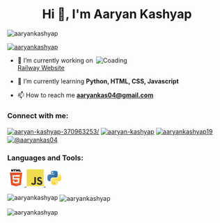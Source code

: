 <h1 align="center">Hi 👋, I'm Aaryan Kashyap</h1>
<p align="left"> <img src="https://komarev.com/ghpvc/?username=aaryankashyap&label=Profile%20views&color=0e75b6&style=flat" alt="aaryankashyap" /> </p>

<p align="left"> <a href="https://github.com/ryo-ma/github-profile-trophy"><img src="https://github-profile-trophy.vercel.app/?username=aaryankashyap" alt="aaryankashyap" /></a> </p>
<img align="right"  src="https://media2.giphy.com/media/qgQUggAC3Pfv687qPC/giphy.gif?cid=790b761167523e16e4397a55994677637347a510bab05d08&rid=giphy.gif&ct=g" alt="Coading" width="300">

- 🔭 I’m currently working on [Railway Website](https://aaryankashyap.github.io/Railway.github.io/)

- 🌱 I’m currently learning **Python, HTML, CSS, Javascript**

- 📫 How to reach me **aaryankas04@gmail.com**

<h3 align="left">Connect with me:</h3>
<p align="left">
<a href="https://linkedin.com/in/aaryan-kashyap-370963253/" target="blank"><img align="center" src="https://raw.githubusercontent.com/rahuldkjain/github-profile-readme-generator/master/src/images/icons/Social/linked-in-alt.svg" alt="aaryan-kashyap-370963253/" height="30" width="40" /></a>
<a href="https://stackoverflow.com/users/aaryan-kashyap" target="blank"><img align="center" src="https://raw.githubusercontent.com/rahuldkjain/github-profile-readme-generator/master/src/images/icons/Social/stack-overflow.svg" alt="aaryan-kashyap" height="30" width="40" /></a>
<a href="https://www.hackerrank.com/aaryankashyap19" target="blank"><img align="center" src="https://raw.githubusercontent.com/rahuldkjain/github-profile-readme-generator/master/src/images/icons/Social/hackerrank.svg" alt="aaryankashyap19" height="30" width="40" /></a>
<a href="https://www.hackerearth.com/@aaryankas04" target="blank"><img align="center" src="https://raw.githubusercontent.com/rahuldkjain/github-profile-readme-generator/master/src/images/icons/Social/hackerearth.svg" alt="@aaryankas04" height="30" width="40" /></a>
</p>

<h3 align="left">Languages and Tools:</h3>
<p align="left"> <a href="https://www.w3.org/html/" target="_blank" rel="noreferrer"> <img src="https://raw.githubusercontent.com/devicons/devicon/master/icons/html5/html5-original-wordmark.svg" alt="html5" width="40" height="40"/> </a> <a href="https://developer.mozilla.org/en-US/docs/Web/JavaScript" target="_blank" rel="noreferrer"> <img src="https://raw.githubusercontent.com/devicons/devicon/master/icons/javascript/javascript-original.svg" alt="javascript" width="40" height="40"/> </a> <a href="https://www.python.org" target="_blank" rel="noreferrer"> <img src="https://raw.githubusercontent.com/devicons/devicon/master/icons/python/python-original.svg" alt="python" width="40" height="40"/> </a> </p>

<p><img align="left" src="https://github-readme-stats.vercel.app/api/top-langs?username=aaryankashyap&show_icons=true&locale=en&layout=compact" alt="aaryankashyap" /></p>

<p>&nbsp;<img align="center" src="https://github-readme-stats.vercel.app/api?username=aaryankashyap&show_icons=true&locale=en" alt="aaryankashyap" /></p>

<p><img align="center" src="https://github-readme-streak-stats.herokuapp.com/?user=aaryankashyap&" alt="aaryankashyap" /></p>
